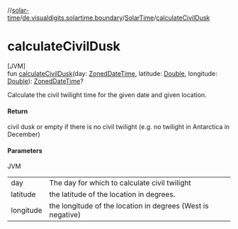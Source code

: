//[solar-time](../../../index.md)/[de.visualdigits.solartime.boundary](../index.md)/[SolarTime](index.md)/[calculateCivilDusk](calculate-civil-dusk.md)

# calculateCivilDusk

[JVM]\
fun [calculateCivilDusk](calculate-civil-dusk.md)(day: [ZonedDateTime](https://docs.oracle.com/javase/8/docs/api/java/time/ZonedDateTime.html), latitude: [Double](https://kotlinlang.org/api/latest/jvm/stdlib/kotlin/-double/index.html), longitude: [Double](https://kotlinlang.org/api/latest/jvm/stdlib/kotlin/-double/index.html)): [ZonedDateTime](https://docs.oracle.com/javase/8/docs/api/java/time/ZonedDateTime.html)?

Calculate the civil twilight time for the given date and given location.

#### Return

civil dusk or empty if there is no civil twilight (e.g. no twilight in Antarctica in December)

#### Parameters

JVM

| | |
|---|---|
| day | The day for which to calculate civil twilight |
| latitude | the latitude of the location in degrees. |
| longitude | the longitude of the location in degrees (West is negative) |
